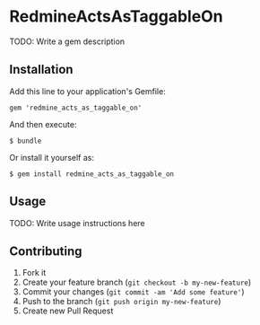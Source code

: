 # RedmineActsAsTaggableOn

TODO: Write a gem description

## Installation

Add this line to your application's Gemfile:

    gem 'redmine_acts_as_taggable_on'

And then execute:

    $ bundle

Or install it yourself as:

    $ gem install redmine_acts_as_taggable_on

## Usage

TODO: Write usage instructions here

## Contributing

1. Fork it
2. Create your feature branch (`git checkout -b my-new-feature`)
3. Commit your changes (`git commit -am 'Add some feature'`)
4. Push to the branch (`git push origin my-new-feature`)
5. Create new Pull Request
